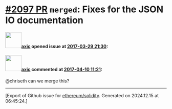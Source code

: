 # [\#2097 PR](https://github.com/ethereum/solidity/pull/2097) `merged`: Fixes for the JSON IO documentation

#### <img src="https://avatars.githubusercontent.com/u/20340?v=4" width="50">[axic](https://github.com/axic) opened issue at [2017-03-29 21:30](https://github.com/ethereum/solidity/pull/2097):



#### <img src="https://avatars.githubusercontent.com/u/20340?v=4" width="50">[axic](https://github.com/axic) commented at [2017-04-10 11:21](https://github.com/ethereum/solidity/pull/2097#issuecomment-292921495):

@chriseth can we merge this?


-------------------------------------------------------------------------------



[Export of Github issue for [ethereum/solidity](https://github.com/ethereum/solidity). Generated on 2024.12.15 at 06:45:24.]
